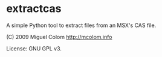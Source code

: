 # extractcas
A simple Python tool to extract files from an MSX's CAS file.

(C) 2009 Miguel Colom
http://mcolom.info

License: GNU GPL v3.
